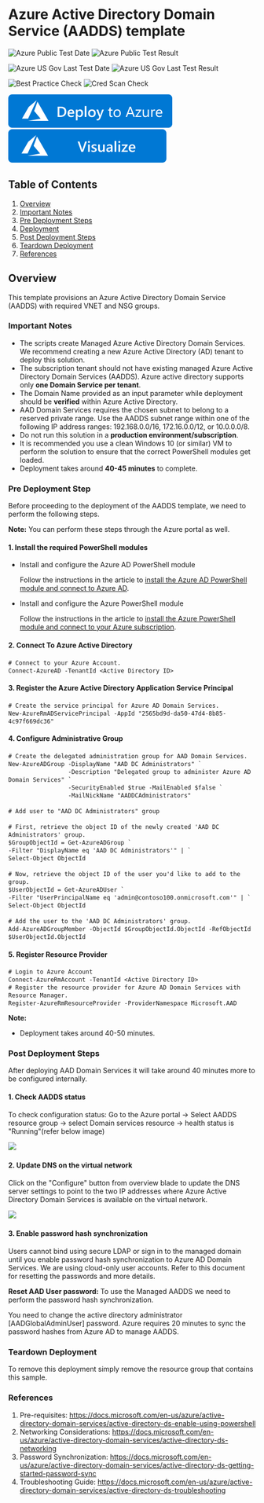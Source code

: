 # Azure Active Directory Domain Service (AADDS) template

![Azure Public Test Date](https://azurequickstartsservice.blob.core.windows.net/badges/101-AAD-DomainServices/PublicLastTestDate.svg)
![Azure Public Test Result](https://azurequickstartsservice.blob.core.windows.net/badges/101-AAD-DomainServices/PublicDeployment.svg)

![Azure US Gov Last Test Date](https://azurequickstartsservice.blob.core.windows.net/badges/101-AAD-DomainServices/FairfaxLastTestDate.svg)
![Azure US Gov Last Test Result](https://azurequickstartsservice.blob.core.windows.net/badges/101-AAD-DomainServices/FairfaxDeployment.svg)

![Best Practice Check](https://azurequickstartsservice.blob.core.windows.net/badges/101-AAD-DomainServices/BestPracticeResult.svg)
![Cred Scan Check](https://azurequickstartsservice.blob.core.windows.net/badges/101-AAD-DomainServices/CredScanResult.svg)

[![Deploy To Azure](https://raw.githubusercontent.com/Azure/azure-quickstart-templates/master/1-CONTRIBUTION-GUIDE/images/deploytoazure.svg?sanitize=true)]("https://portal.azure.com/#create/Microsoft.Template/uri/https%3A%2F%2Fraw.githubusercontent.com%2FAzure%2Fazure-quickstart-templates%2Fmaster%2F101-AAD-DomainServices%2Fazuredeploy.json")
[![Visualize](https://raw.githubusercontent.com/Azure/azure-quickstart-templates/master/1-CONTRIBUTION-GUIDE/images/visualizebutton.svg?sanitize=true)]("http://armviz.io/#/?load=https%3A%2F%2Fraw.githubusercontent.com%2FAzure%2Fazure-quickstart-templates%2Fmaster%2F101-AAD-DomainServices%2Fazuredeploy.json")

## Table of Contents

1. [Overview](#overview)
2. [Important Notes](#importantnotes)
3. [Pre Deployment Steps](#predeployment)
4. [Deployment](#deployment)
5. [Post Deployment Steps](#postdeployment)
6. [Teardown Deployment](#teardown)
7. [References](#references)

<a name="overview">

## Overview

This template provisions an Azure Active Directory Domain Service (AADDS) with
required VNET and NSG groups.

<a name="importantnotes">

### Important Notes

- The scripts create Managed Azure Active Directory Domain Services. We
  recommend creating a new Azure Active Directory (AD) tenant to deploy this
  solution.
- The subscription tenant should not have existing managed Azure Active
  Directory Domain Services (AADDS). Azure active directory supports only **one
  Domain Service per tenant**.
- The Domain Name provided as an input parameter while deployment should be
  **verified** within Azure Active Directory.
- AAD Domain Services requires the chosen subnet to belong to a reserved private
  range. Use the AADDS subnet range within one of the following IP address
  ranges: 192.168.0.0/16, 172.16.0.0/12, or 10.0.0.0/8.
- Do not run this solution in a **production environment/subscription**.
- It is recommended you use a clean Windows 10 (or similar) VM to perform the
  solution to ensure that the correct PowerShell modules get loaded.
- Deployment takes around **40-45 minutes** to complete.

<a name="predeployment">

### Pre Deployment Step

Before proceeding to the deployment of the AADDS template, we need to perform
the following steps.

**Note:** You can perform these steps through the Azure portal as well.

#### 1. Install the required PowerShell modules

- Install and configure the Azure AD PowerShell module

  Follow the instructions in the article to
  [install the Azure AD PowerShell module and connect to Azure AD](https://docs.microsoft.com/powershell/azure/active-directory/install-adv2?toc=%2fazure%2factive-directory-domain-services%2ftoc.json).

- Install and configure the Azure PowerShell module

  Follow the instructions in the article to
  [install the Azure PowerShell module and connect to your Azure subscription](https://docs.microsoft.com/powershell/azure/install-azurerm-ps?toc=%2fazure%2factive-directory-domain-services%2ftoc.json).

#### 2. Connect To Azure Active Directory

    # Connect to your Azure Account.
    Connect-AzureAD -TenantId <Active Directory ID>

#### 3. Register the Azure Active Directory Application Service Principal

    # Create the service principal for Azure AD Domain Services.
    New-AzureRmADServicePrincipal -AppId "2565bd9d-da50-47d4-8b85-4c97f669dc36"

#### 4. Configure Administrative Group

    # Create the delegated administration group for AAD Domain Services.
    New-AzureADGroup -DisplayName "AAD DC Administrators" `
                     -Description "Delegated group to administer Azure AD Domain Services" `
                     -SecurityEnabled $true -MailEnabled $false `
                     -MailNickName "AADDCAdministrators"

    # Add user to "AAD DC Administrators" group

    # First, retrieve the object ID of the newly created 'AAD DC Administrators' group.
    $GroupObjectId = Get-AzureADGroup `
    -Filter "DisplayName eq 'AAD DC Administrators'" | `
    Select-Object ObjectId

    # Now, retrieve the object ID of the user you'd like to add to the group.
    $UserObjectId = Get-AzureADUser `
    -Filter "UserPrincipalName eq 'admin@contoso100.onmicrosoft.com'" | `
    Select-Object ObjectId

    # Add the user to the 'AAD DC Administrators' group.
    Add-AzureADGroupMember -ObjectId $GroupObjectId.ObjectId -RefObjectId $UserObjectId.ObjectId

#### 5. Register Resource Provider

    # Login to Azure Account
    Connect-AzureRmAccount -TenantId <Active Directory ID>
    # Register the resource provider for Azure AD Domain Services with Resource Manager.
    Register-AzureRmResourceProvider -ProviderNamespace Microsoft.AAD

<a name="deployment">

<p></p>

**Note:**

- Deployment takes around 40-50 minutes.

<a name="postdeployment">

### Post Deployment Steps

After deploying AAD Domain Services it will take around 40 minutes more to be
configured internally.

#### 1. Check AADDS status

To check configuration status: Go to the Azure portal -> Select AADDS resource
group -> select Domain services resource -> health status is "Running"(refer
below image)

![](images/aaddsstatus.png)

#### 2. Update DNS on the virtual network

Click on the "Configure" button from overview blade to update the DNS server
settings to point to the two IP addresses where Azure Active Directory Domain
Services is available on the virtual network.

![](images/dnsupdate.png)

#### 3. Enable password hash synchronization

Users cannot bind using secure LDAP or sign in to the managed domain until you
enable password hash synchronization to Azure AD Domain Services. We are using
cloud-only user accounts. Refer to this document for resetting the passwords and
more details.

**Reset AAD User password:** To use the Managed AADDS we need to perform the
password hash synchronization.

You need to change the active directory administrator [AADGlobalAdminUser]
password. Azure requires 20 minutes to sync the password hashes from Azure AD to
manage AADDS.

<a name="teardown">

### Teardown Deployment

To remove this deployment simply remove the resource group that contains this
sample.   
<a name="references">

### References

1. Pre-requisites:
   https://docs.microsoft.com/en-us/azure/active-directory-domain-services/active-directory-ds-enable-using-powershell
2. Networking Considerations:
   https://docs.microsoft.com/en-us/azure/active-directory-domain-services/active-directory-ds-networking
3. Password Synchronization:
   https://docs.microsoft.com/en-us/azure/active-directory-domain-services/active-directory-ds-getting-started-password-sync
4. Troubleshooting Guide:
   https://docs.microsoft.com/en-us/azure/active-directory-domain-services/active-directory-ds-troubleshooting
